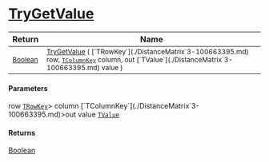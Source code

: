 # [TryGetValue](./DistanceMatrix`3-100663395.md)



| Return | Name | 
| --- | --- | 
| <sub>[Boolean](https://docs.microsoft.com/en-us/dotnet/api/System.Boolean)</sub>| <sub>[TryGetValue](./DistanceMatrix`3-100663395.md) ( [`TRowKey`](./DistanceMatrix`3-100663395.md) row, [`TColumnKey`](./DistanceMatrix`3-100663395.md) column, out [`TValue`](./DistanceMatrix`3-100663395.md) value )</sub>| <br>


#### Parameters
 row  [`TRowKey`](./DistanceMatrix`3-100663395.md)> column  [`TColumnKey`](./DistanceMatrix`3-100663395.md)>out  value  [`TValue`](./DistanceMatrix`3-100663395.md)
#### Returns
[Boolean](https://docs.microsoft.com/en-us/dotnet/api/System.Boolean)